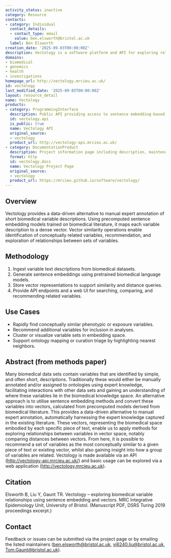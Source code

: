 ```yaml
---
activity_status: inactive
category: Resource
contacts:
- category: Individual
  contact_details:
  - contact_type: email
    value: ben.elsworth@bristol.ac.uk
  label: Ben Elsworth
creation_date: '2025-09-03T00:00:00Z'
description: Vectology is a software platform and API for exploring relationships among biomedical variables using sentence embedding models derived from biomedical literature. It converts brief variable descriptions into vector representations enabling similarity search, recommendation, and relational insight without manual ontology annotation.
domains:
- biomedical
- genomics
- health
- investigations
homepage_url: http://vectology.mrcieu.ac.uk/
id: vectology
last_modified_date: '2025-09-03T00:00:00Z'
layout: resource_detail
name: Vectology
products:
- category: ProgrammingInterface
  description: Public API providing access to sentence embedding-based similarity endpoints and variable vector queries
  id: vectology.api
  is_public: true
  name: Vectology API
  original_source:
  - vectology
  product_url: http://vectology-api.mrcieu.ac.uk/
- category: DocumentationProduct
  description: Project information page including description, maintenance status, contacts, and publication reference
  format: http
  id: vectology.docs
  name: Vectology Project Page
  original_source:
  - vectology
  product_url: https://mrcieu.github.io/software/vectology/
---
```


## Overview

Vectology provides a data-driven alternative to manual expert annotation of short biomedical variable descriptions. Using precomputed sentence embedding models trained on biomedical literature, it maps each variable description to a dense vector. Vector similarity operations enable identification of conceptually related variables, recommendation, and exploration of relationships between sets of variables.

## Methodology

1. Ingest variable text descriptions from biomedical datasets.
2. Generate sentence embeddings using pretrained biomedical language models.
3. Store vector representations to support similarity and distance queries.
4. Provide API endpoints and a web UI for searching, comparing, and recommending related variables.

## Use Cases

- Rapidly find conceptually similar phenotypic or exposure variables.
- Recommend additional variables for inclusion in analyses.
- Cluster or visualize variable sets in embedding space.
- Support ontology mapping or curation triage by highlighting nearest neighbors.

## Abstract (from methods paper)

Many biomedical data sets contain variables that are identified by simple, and often short, descriptions. Traditionally these would either be manually annotated and/or assigned to ontologies using expert knowledge, facilitating interactions with other data sets and gaining an understanding of where these variables lie in the biomedical knowledge space. An alternative approach is to utilise sentence embedding methods and convert these variables into vectors, calculated from precomputed models derived from biomedical literature. This provides a data-driven alternative to manual expert annotation, automatically harnessing the expert knowledge captured in the existing literature. These vectors, representing the biomedical space embodied by each specific piece of text, enable us to apply methods for exploring relationships between variables in vector space, notably comparing distances between vectors. From here, it is possible to recommend a set of variables as the most conceptually similar to a given piece of text or existing vector, whilst also gaining insight into how a group of variables are related. Vectology is made available via an API (http://vectology-api.mrcieu.ac.uk/) and basic usage can be explored via a web application (http://vectology.mrcieu.ac.uk).

## Citation

Elsworth B, Liu Y, Gaunt TR. Vectology – exploring biomedical variable relationships using sentence embedding and vectors. MRC Integrative Epidemiology Unit, University of Bristol. (Manuscript PDF, DSRS Turing 2019 proceedings excerpt.)

## Contact

Feedback or issues can be submitted via the project page or by emailing the listed maintainers (ben.elsworth@bristol.ac.uk, yi6240.liu@bristol.ac.uk, Tom.Gaunt@bristol.ac.uk).
